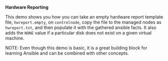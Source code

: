 **Hardware Reporting**

This demo shows you how you can take an empty hardware report template file, `hwreport.empty`, on `controlnode`, copy the file to the managed nodes as `hwreport.txt`, and then populate it with the gathered ansible facts.
It also adds the `NONE` value if a particular disk does not exist on a given virtual machine.

NOTE: Even though this demo is basic, it is a great building block for learning Ansible and can be combined with other concepts.


